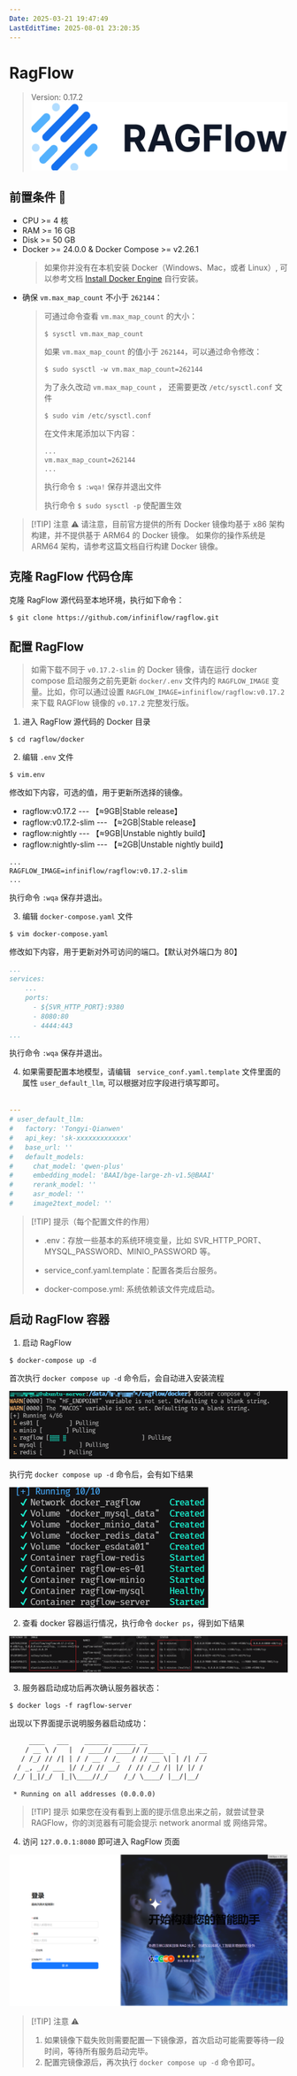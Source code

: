 ```yaml
---
Date: 2025-03-21 19:47:49
LastEditTime: 2025-08-01 23:20:35
---
```


# RagFlow

> Version: 0.17.2
> ![logo](./assets/logo.webp)

## 前置条件 📝

- CPU >= 4 核
- RAM >= 16 GB
- Disk >= 50 GB
- Docker >= 24.0.0 & Docker Compose >= v2.26.1
  > 如果你并没有在本机安装 Docker（Windows、Mac，或者 Linux）, 可以参考文档 [Install Docker Engine](https://docs.docker.com/engine/install/) 自行安装。
- 确保 `vm.max_map_count` 不小于 `262144`：
  > 可通过命令查看 `vm.max_map_count` 的大小：
  >
  > ```bash:no-line-numbers
  > $ sysctl vm.max_map_count
  > ```
  >
  > 如果 `vm.max_map_count` 的值小于 `262144`，可以通过命令修改：
  >
  > ```bash:no-line-numbers
  > $ sudo sysctl -w vm.max_map_count=262144
  > ```
  >
  > 为了永久改动 `vm.max_map_count` ， 还需要更改 `/etc/sysctl.conf` 文件
  >
  > ```bash:no-line-numbers
  > $ sudo vim /etc/sysctl.conf
  > ```
  >
  > 在文件末尾添加以下内容：
  >
  > ```bash:no-line-numbers
  > ...
  > vm.max_map_count=262144
  > ...
  > ```
  >
  > 执行命令 `$ :wqa!` 保存并退出文件
  >
  > 执行命令 `$ sudo sysctl -p` 使配置生效

> [!TIP] 注意 ⚠️
> 请注意，目前官方提供的所有 Docker 镜像均基于 x86 架构构建，并不提供基于 ARM64 的 Docker 镜像。 如果你的操作系统是 ARM64 架构，请参考这篇文档自行构建 Docker 镜像。

## 克隆 RagFlow 代码仓库

克隆 RagFlow 源代码至本地环境，执行如下命令：

```bash:no-line-numbers
$ git clone https://github.com/infiniflow/ragflow.git
```

## 配置 RagFlow

> 如需下载不同于 `v0.17.2-slim` 的 Docker 镜像，请在运行 docker compose 启动服务之前先更新 `docker/.env` 文件内的 `RAGFLOW_IMAGE` 变量。比如，你可以通过设置 `RAGFLOW_IMAGE=infiniflow/ragflow:v0.17.2` 来下载 RAGFlow 镜像的 `v0.17.2` 完整发行版。

1. 进入 RagFlow 源代码的 Docker 目录

```bash:no-line-numbers
$ cd ragflow/docker
```

2. 编辑 `.env` 文件

```bash:no-line-numbers
$ vim.env
```

修改如下内容，可选的值，用于更新所选择的镜像。

- ragflow:v0.17.2 --- 【≈9GB|Stable release】
- ragflow:v0.17.2-slim --- 【≈2GB|Stable release】
- ragflow:nightly --- 【≈9GB|Unstable nightly build】
- ragflow:nightly-slim --- 【≈2GB|Unstable nightly build】

```text 2
...
RAGFLOW_IMAGE=infiniflow/ragflow:v0.17.2-slim
...
```

执行命令 `:wqa` 保存并退出。

3. 编辑 `docker-compose.yaml` 文件

```bash:no-line-numbers
$ vim docker-compose.yaml
```

修改如下内容，用于更新对外可访问的端口。【默认对外端口为 80】

```yaml 6,7
...
services:
    ...
    ports:
      - ${SVR_HTTP_PORT}:9380
      - 8080:80
      - 4444:443
...
```

执行命令 `:wqa` 保存并退出。

4. 如果需要配置本地模型，请编辑 ` service_conf.yaml.template` 文件里面的属性 `user_default_llm`, 可以根据对应字段进行填写即可。

```yaml 2-11

---
# user_default_llm:
#   factory: 'Tongyi-Qianwen'
#   api_key: 'sk-xxxxxxxxxxxxx'
#   base_url: ''
#   default_models:
#     chat_model: 'qwen-plus'
#     embedding_model: 'BAAI/bge-large-zh-v1.5@BAAI'
#     rerank_model: ''
#     asr_model: ''
#     image2text_model: ''
```

> [!TIP] 提示（每个配置文件的作用）
>
> - .env：存放一些基本的系统环境变量，比如 SVR_HTTP_PORT、MYSQL_PASSWORD、MINIO_PASSWORD 等。
>
> - service_conf.yaml.template：配置各类后台服务。
>
> - docker-compose.yml: 系统依赖该文件完成启动。

## 启动 RagFlow 容器

1. 启动 RagFlow

```bash:no-line-numbers
$ docker-compose up -d
```

首次执行 `docker compose up -d` 命令后，会自动进入安装流程

![install](./assets/install.webp)

执行完 `docker compose up -d` 命令后，会有如下结果

![running](./assets/running.webp)

2. 查看 docker 容器运行情况，执行命令 `docker ps`，得到如下结果

![docker-ps](./assets/docker-ps.webp)

3. 服务器启动成功后再次确认服务器状态：

```bash:no-line-numbers
$ docker logs -f ragflow-server
```

出现以下界面提示说明服务器启动成功：

```bash:no-line-numbers
     ____   ___    ______ ______ __
    / __ \ /   |  / ____// ____// /____  _      __
   / /_/ // /| | / / __ / /_   / // __ \| | /| / /
  / _, _// ___ |/ /_/ // __/  / // /_/ /| |/ |/ /
 /_/ |_|/_/  |_|\____//_/    /_/ \____/ |__/|__/

 * Running on all addresses (0.0.0.0)
```

> [!TIP] 提示
> 如果您在没有看到上面的提示信息出来之前，就尝试登录 RAGFlow，你的浏览器有可能会提示 network anormal 或 网络异常。

4. 访问 `127.0.0.1:8080` 即可进入 RagFlow 页面

![login](./assets/login.webp)

> [!TIP] 注意 ⚠️
>
> 1. 如果镜像下载失败则需要配置一下镜像源，首次启动可能需要等待一段时间，等待所有服务启动完毕。
> 2. 配置完镜像源后，再次执行 `docker compose up -d` 命令即可。
